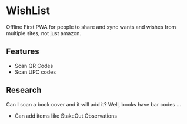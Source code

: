 # WishList
Offline First PWA for people to share and sync wants and wishes from multiple sites, not just amazon.

## Features
- Scan QR Codes
- Scan UPC codes

## Research
Can I scan a book cover and it will add it? Well, books have bar codes ... 
- Can add items like StakeOut Observations
